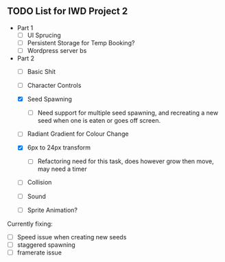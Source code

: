 ## TODO List for IWD Project 2

- Part 1
  - [ ] UI Sprucing
  - [ ] Persistent Storage for Temp Booking?
  - [ ] Wordpress server bs
- Part 2
  - [ ] Basic Shit
  - [ ] Character Controls
  - [x] Seed Spawning
    - [ ] Need support for multiple seed spawning, and recreating a new seed when one is eaten or goes off screen.
  - [ ] Radiant Gradient for Colour Change
  - [x] 6px to 24px transform
    - [ ] Refactoring need for this task, does however grow then move, may need a timer
  - [ ] Collision
  - [ ] Sound
  - [ ] Sprite Animation?


Currently fixing:
  - [ ] Speed issue when creating new seeds
  - [ ] staggered spawning
  - [ ] framerate issue
